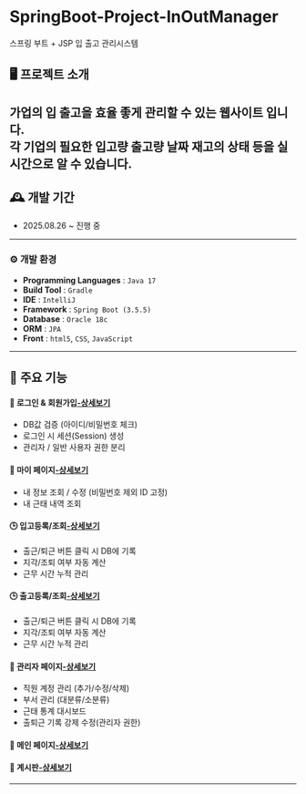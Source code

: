 # SpringBoot-Project-InOutManager
스프링 부트 + JSP 입 출고 관리시스템

## 🖥️ 프로젝트 소개
가업의 입 출고을 효율 좋게 관리할 수 있는 웹사이트 입니다.  
각 기업의 필요한 입고량 출고량 날짜 재고의 상태 등을 실시간으로 알 수 있습니다.
---

## 🕰️ 개발 기간
* 2025.08.26 ~ 진행 중

---
### ⚙️ 개발 환경
- **Programming Languages** : `Java 17`  
- **Build Tool** : `Gradle`  
- **IDE** : `IntelliJ`  
- **Framework** : `Spring Boot (3.5.5)`  
- **Database** : `Oracle 18c` 
- **ORM** : `JPA`  
- **Front** : `html5`, `CSS`, `JavaScript`  

---

## 📌 주요 기능  

#### 🔐 로그인 & 회원가입<a href="https://github.com/jongha8422-sketch/inoutmanager/blob/main/project/login.md" >-상세보기</a>
- DB값 검증 (아이디/비밀번호 체크)  
- 로그인 시 세션(Session) 생성  
- 관리자 / 일반 사용자 권한 분리  

#### 👤 마이 페이지<a href="https://github.com/jongha8422-sketch/inoutmanager/blob/main/project/mypage.md" >-상세보기</a>
- 내 정보 조회 / 수정 (비밀번호 제외 ID 고정)  
- 내 근태 내역 조회  

#### 🕒 입고등록/조회<a href="https://github.com/jongha8422-sketch/inoutmanager/blob/main/project/ibpage.md">-상세보기</a>
- 출근/퇴근 버튼 클릭 시 DB에 기록  
- 지각/조퇴 여부 자동 계산  
- 근무 시간 누적 관리

#### 🕒 출고등록/조회<a href="https://github.com/jongha8422-sketch/inoutmanager/blob/main/project/obpage.md">-상세보기</a>
- 출근/퇴근 버튼 클릭 시 DB에 기록  
- 지각/조퇴 여부 자동 계산  
- 근무 시간 누적 관리  
#### 📑 관리자 페이지<a href="https://github.com/jongha8422-sketch/inoutmanager/blob/main/project/admin.md">-상세보기</a>
- 직원 계정 관리 (추가/수정/삭제)  
- 부서 관리 (대분류/소분류)  
- 근태 통계 대시보드  
- 출퇴근 기록 강제 수정(관리자 권한)  

#### 👤 메인 페이지<a href="https://github.com/jongha8422-sketch/inoutmanager/blob/main/project/mainpage.md" >-상세보기</a>


#### 👤 계시판<a href="https://github.com/jongha8422-sketch/inoutmanager/blob/main/project/boardpage.md" >-상세보기</a>


---


